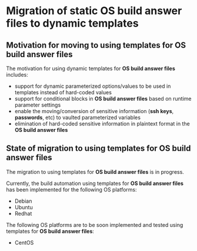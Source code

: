 
# Migration of static OS build answer files to dynamic templates

## Motivation for moving to using templates for __OS build answer files__

The motivation for using dynamic templates for __OS build answer files__ includes:

- support for dynamic parameterized options/values to be used in templates instead of hard-coded values 
- support for conditional blocks in __OS build answer files__ based on runtime parameter settings
- enable the moving/conversion of sensitive information (__ssh keys__, __passwords__, etc) to vaulted parameterized variables
- elimination of hard-coded sensitive information in plaintext format in the __OS build answer files__

## State of migration to using templates for __OS build answer files__

The migration to using templates for __OS build answer files__ is in progress.

Currently, the build automation using templates for __OS build answer files__ has been implemented for the following OS platforms:

- Debian
- Ubuntu
- Redhat

The following OS platforms are to be soon implemented and tested using templates for __OS build answer files__:

- CentOS
